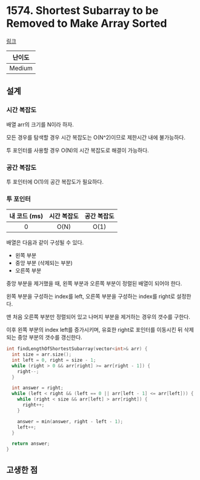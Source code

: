 # 1574. Shortest Subarray to be Removed to Make Array Sorted

[링크](https://leetcode.com/problems/shortest-subarray-to-be-removed-to-make-array-sorted/description/)

| 난이도 |
| :----: |
| Medium |

## 설계

### 시간 복잡도

배열 arr의 크기를 N이라 하자.

모든 경우를 탐색할 경우 시간 복잡도는 O(N^2)이므로 제한시간 내에 불가능하다.

투 포인터를 사용할 경우 O(N)의 시간 복잡도로 해결이 가능하다.

### 공간 복잡도

투 포인터에 O(1)의 공간 복잡도가 필요하다.

### 투 포인터

| 내 코드 (ms) | 시간 복잡도 | 공간 복잡도 |
| :----------: | :---------: | :---------: |
|      0       |    O(N)     |    O(1)     |

배열은 다음과 같이 구성될 수 있다.

- 왼쪽 부분
- 중앙 부분 (삭제되는 부분)
- 오른쪽 부분

중앙 부분을 제거했을 때, 왼쪽 부분과 오른쪽 부분이 정렬된 배열이 되어야 한다.

왼쪽 부분을 구성하는 index를 left, 오른쪽 부분을 구성하는 index를 right로 설정한다.

맨 처음 오른쪽 부분만 정렬되어 있고 나머지 부분을 제거하는 경우의 갯수를 구한다.

이후 왼쪽 부분의 index left를 증가시키며, 유효한 right로 포인터를 이동시킨 뒤 삭제되는 중앙 부분의 갯수를 갱신한다.

```cpp
int findLengthOfShortestSubarray(vector<int>& arr) {
  int size = arr.size();
  int left = 0, right = size - 1;
  while (right > 0 && arr[right] >= arr[right - 1]) {
    right--;
  }

  int answer = right;
  while (left < right && (left == 0 || arr[left - 1] <= arr[left])) {
    while (right < size && arr[left] > arr[right]) {
      right++;
    }

    answer = min(answer, right - left - 1);
    left++;
  }

  return answer;
}
```

## 고생한 점
